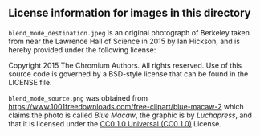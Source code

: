 ## License information for images in this directory

`blend_mode_destination.jpeg` is an original photograph of Berkeley
taken from near the Lawrence Hall of Science in 2015 by Ian Hickson,
and is hereby provided under the following license:

   Copyright 2015 The Chromium Authors. All rights reserved.
   Use of this source code is governed by a BSD-style license that can be
   found in the LICENSE file.


`blend_mode_source.png` was obtained from
<https://www.1001freedownloads.com/free-clipart/blue-macaw-2> which
claims the photo is called _Blue Macaw_, the graphic is by
_Luchapress_, and that it is licensed under the [CC0 1.0 Universal
(CC0 1.0)](https://creativecommons.org/publicdomain/zero/1.0/)
License.
